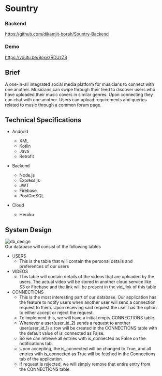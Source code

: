 # Sountry

### Backend
https://github.com/dikamjit-borah/Sountry-Backend

### Demo
https://youtu.be/8oxyzRDUzZ8

## Brief
A one-in-all integrated social media platform for musicians to connect with one another. Musicians can swipe through their feed to discover users who have uploaded their music covers in similar genres. Upon connecting they can chat with one another. Users can upload requirements and queries related to music through a common forum page.

## Technical Specifications
* Android
  * XML
  * Kotlin
  * Java
  * Retrofit

* Backend
  * Node.js
  * Express.js
  * JWT
  * Firebase  
  * PostGreSQL

* Cloud
  * Heroku

## System Design

![db_design](https://github.com/hunkyxstudman/Musico/blob/main/db_design.png)
<br>
Our database will consist of the following tables
* USERS
  * This is the table that will contain the personal details and preferences of our users
* VIDEOS
  * This table will contain details of the videos that are uploaded by the users. The actual video will be stored in another cloud service like S3 or Firebase and the link will be present in the vid_link of this table
* CONNECTIONS
  * This is the most interesting part of our database. Our application has the feature to notify users when another user will send a connection request to them. Upon receiving said request the user has the option to either accept or reject the request. 
  * To implement this, we will have a initial empty CONNECTIONS table.
  *  Whenever a user(user_id_2) sends a request to another user(user_id_1) a row will be created in the CONNECTIONS table with the default value of is_connected as False.
  *   So we can retreive all entries with is_connected as False on the notifications tab. 
  *   Upon accepting, the is_connected will be changed to True, and all entries with is_connected as True will be fetched in the Connections tab of the application. 
  *   If request is rejected, we will simply remove that entire entry from the CONNECTIONS table.
 
